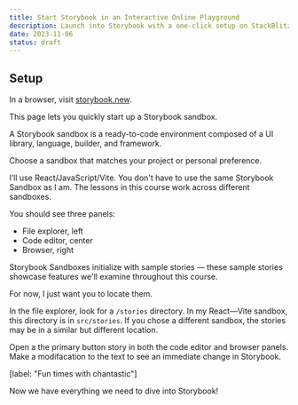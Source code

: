 ```yaml
---
title: Start Storybook in an Interactive Online Playground
description: Launch into Storybook with a one-click setup on StackBlitz's interactive online playground. Visit storybook.new to instantly create a Storybook environment tailored to your preferred framework and language, perfect for immersive learning and exploration.
date: 2023-11-06
status: draft
---
```


## Setup



In a browser, visit [storybook.new](https://storybook.new).

This page lets you quickly start up a Storybook sandbox.

A Storybook sandbox is a ready-to-code environment composed of a UI library, language, builder, and framework.

Choose a sandbox that matches your project or personal preference.

I’ll use React/JavaScript/Vite.
You don't have to use the same Storybook Sandbox as I am.
The lessons in this course work across different sandboxes.

You should see three panels:

- File explorer, left
- Code editor, center
- Browser, right

Storybook Sandboxes initialize with sample stories — these sample stories showcase features we'll examine throughout this course.

For now, I just want you to locate them.

In the file explorer, look for a `/stories` directory.
In my React—Vite sandbox, this directory is in `src/stories`.
If you chose a different sandbox, the stories may be in a similar but different location.

Open a the primary button story in both the code editor and browser panels.
Make a modifacation to the text to see an immediate change in Storybook.

[label: "Fun times with chantastic"]

Now we have everything we need to dive into Storybook!
